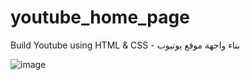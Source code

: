 # youtube_home_page
Build Youtube using HTML &amp; CSS - بناء واجهة موقع يوتيوب




![image](https://user-images.githubusercontent.com/19381799/160300417-62fb0888-094b-47c4-a644-d0c6f6f9f645.png)

